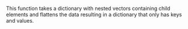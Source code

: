 This function takes a dictionary with nested vectors containing child elements and flattens the data resulting in a dictionary that only has keys and values.
